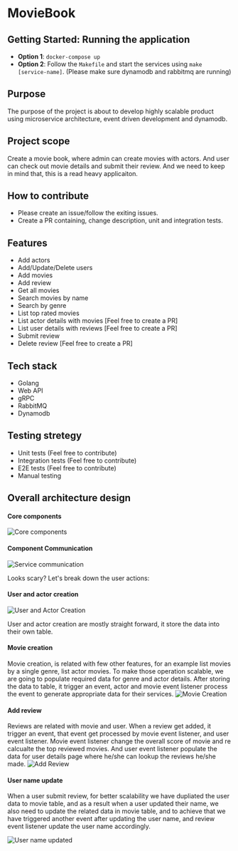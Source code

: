 # MovieBook

## Getting Started: Running the application

- **Option 1**: `docker-compose up`
- **Option 2**: Follow the `Makefile` and start the services using `make [service-name]`. (Please make sure dynamodb and rabbitmq are running)

## Purpose

The purpose of the project is about to develop highly scalable product using microservice architecture, event driven development and dynamodb.

## Project scope

Create a movie book, where admin can create movies with actors. And user can check out movie details and submit their review. And we need to keep in mind that, this is a read heavy applicaiton.

## How to contribute

- Please create an issue/follow the exiting issues.
- Create a PR containing, change description, unit and integration tests.

## Features

- Add actors
- Add/Update/Delete users
- Add movies
- Add review
- Get all movies
- Search movies by name
- Search by genre
- List top rated movies
- List actor details with movies [Feel free to create a PR]
- List user details with reviews [Feel free to create a PR]
- Submit review
- Delete review [Feel free to create a PR]

## Tech stack

- Golang
- Web API
- gRPC
- RabbitMQ
- Dynamodb

## Testing stretegy

- Unit tests (Feel free to contribute)
- Integration tests (Feel free to contribute)
- E2E tests (Feel free to contribute)
- Manual testing

## Overall architecture design

#### Core components

![Core components](https://github.com/user-attachments/assets/a205cc5d-af14-4a96-96d7-c843b9d7af15)

#### Component Communication

![Service communication](https://github.com/user-attachments/assets/90c4d251-64ee-4374-9a6a-ea727cf2e28d)

Looks scary? Let's break down the user actions:

#### User and actor creation

![User and Actor Creation](https://github.com/user-attachments/assets/cfcfa29b-48f2-40ea-a65e-4ceed83c9d82)

User and actor creation are mostly straight forward, it store the data into their own table.

#### Movie creation

Movie creation, is related with few other features, for an example list movies by a single genre, list actor movies. To make those operation scalable, we are going to populate required data for genre and actor details. After storing the data to table, it trigger an event, actor and movie event listener process the event to generate appropriate data for their services.
![Movie Creation](https://github.com/user-attachments/assets/afe41414-02a6-4161-85cd-3202edbdf2b0)

#### Add review

Reviews are related with movie and user. When a review get added, it trigger an event, that event get processed by movie event listener, and user event listener. Movie event listener change the overall score of movie and re calcualte the top reviewed movies. And user event listener populate the data for user details page where he/she can lookup the reviews he/she made.
![Add Review](https://github.com/user-attachments/assets/3dd1d0cf-934f-4d96-a45f-f83950cbf62a)

#### User name update

When a user submit review, for better scalability we have dupliated the user data to movie table, and as a result when a user updated their name, we also need to update the related data in movie table, and to achieve that we have triggered another event after updating the user name, and review event listener update the user name accordingly.

![User name updated](https://github.com/user-attachments/assets/d65bee2a-a321-4042-9379-d0d5042c0a78)
